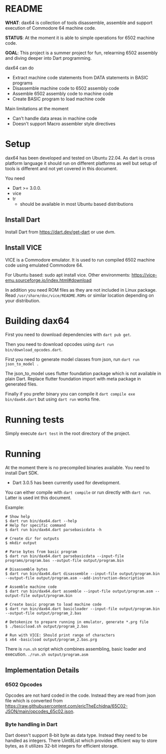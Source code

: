 README
======

**WHAT**: dax64 is collection of tools disassemble, assemble and support execution of Commodore 64
machine code.

**STATUS**: At the moment it is able to simple operations for 6502 machine code.

**GOAL**: This project is a summer project for fun, relearning 6502 assembly and
diving deeper into Dart programming.

dax64 can do

* Extract machine code statements from DATA statements in BASIC programs
* Disassemble machine code to 6502 assembly code
* Assemble 6502 assembly code to machine code
* Create BASIC program to load machine code

Main limitations at the moment

* Can't handle data areas in machine code
* Doesn't support Macro assembler style directives

# Setup

dax64 has been developed and tested on Ubuntu 22.04. As dart is cross platform language it should
run on different platforms as well but setup of tools is different and not yet covered in this
document.

You need

* Dart >= 3.0.0.
* vice
* tr
    - should be available in most Ubuntu based distributions

## Install Dart

Install Dart from https://dart.dev/get-dart
or use dvm.

## Install VICE

VICE is a Commodore emulator. It is used to run compiled 6502 machine code using
emulated Commodore 64.

For Ubuntu based: sudo apt install vice.
Other environments: https://vice-emu.sourceforge.io/index.html#download

In addition you need ROM files as they are not included in Linux package.
Read `/usr/share/doc/vice/README.ROMs` or similar location depending on your distribution.

# Building dax64

First you need to download dependencies with `dart pub get`.

Then you need to download opcodes using `dart run bin/download_opcodes.dart`.

First you need to generate model classes from json, run
`dart run json_to_model .`

The json_to_model uses flutter foundation package which is not available in plain Dart.
Replace flutter foundation import with meta package in generated files.

Finally if you prefer binary you can compile it `dart compile exe bin/dax64.dart` but using
`dart run` works fine.

# Running tests

Simply execute `dart test` in the root directory of the project.

# Running

At the moment there is no precompiled binaries available. You need to install Dart SDK.

- Dart 3.0.5 has been currently used for development.

You can either compile with `dart compile` or run directly with `dart run`. Latter is used int this
document.

Example:

```shell
# Show help
$ dart run bin/dax64.dart --help
# Help for specific command
$ dart run bin/dax64.dart parsebasicdata -h

# Create dir for outputs
$ mkdir output

# Parse bytes from basic program
$ dart run bin/dax64.dart parsebasicdata --input-file programs/program.bas --output-file output/program.bin

# Disassemble bytes
$ dart run bin/dax64.dart disassemble --input-file output/program.bin --output-file output/program.asm --add-instruction-description

# Assemble machine code
$ dart run bin/dax64.dart assemble --input-file output/program.asm --output-file output/program.bin

# Create basic program to load machine code
$ dart run bin/dax64.dart basicloader --input-file output/program.bin --output-file output/program_2.bas

# Detokenize to prepare running in emulator, generate *.prg file
$ ./basicload.sh output/program_2.bas

# Run with VICE: Should print range of characters
$ x64 -basicload output/program_2.bas.prg

```

There is `run.sh` script which combines assembling, basic loader and execution.
`./run.sh output/program.asm`

## Implementation Details

### 6502 Opcodes

Opcodes are not hard coded in the code. Instead they are read from json file which is converted from
https://raw.githubusercontent.com/ericTheEchidna/65C02-JSON/main/opcodes_65c02.json.

### Byte handling in Dart

Dart doesn't support 8-bit byte as data type. Instead they need to be handled
as integers. There Uint8List which provides efficient way to store bytes, as it
utilizes 32-bit integers for efficient storage.

